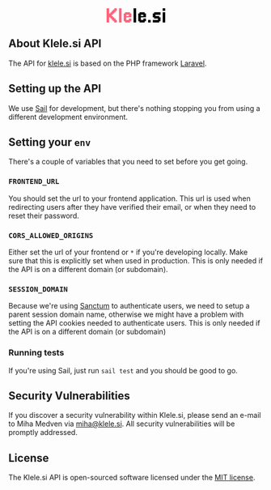 <div align="center" style="margin-top: 2rem">
<a href="https://klele.si" target="_blank">
<svg width="116" height="28" viewBox="0 0 116 28" fill="none" xmlns="http://www.w3.org/2000/svg"><path d="M17.7481 28H15.2096V25.4538H12.6738V22.9076H10.1406V20.3614H7.60479V17.8206H5.06897V28H0V0H5.06897V10.1821H7.60479V7.63587H10.1406V5.08968H12.6738V2.54619H15.2096V0H20.2786V5.08968H17.7481V7.63587H15.2096V10.1821H12.6738V12.7256H10.1406V15.2717H12.6738V17.8206H15.2096V20.3641H17.7481V22.9103H20.2812V28H17.7481Z" fill="#FF637B"></path><path d="M27.0847 28H24.5488V0H29.6205V28H27.0847Z" fill="#FF637B"></path><path d="M44.0181 28.0001H36.416V25.4539H33.8828V10.1822H36.4186V7.63867H46.5566V10.1822H49.0924V17.8207H38.9491V22.9077H44.0181V20.3642H49.0897V25.4539H46.5539V28.0001H44.0181ZM41.4849 15.2718H44.0181V12.7284H38.9491V15.2718H41.4849Z" fill="#FF637B"></path><path d="M55.8796 28H53.3438V0H58.4127V28H55.8796Z" fill="black"></path><path d="M72.8127 28.0001H65.2079V25.4539H62.6748V10.1822H65.2079V7.63867H75.3486V10.1822H77.8817V17.8207H67.7438V22.9077H72.8127V20.3642H77.8817V25.4539H75.3486V28.0001H72.8127ZM70.2769 15.2718H72.8127V12.7284H67.7438V15.2718H70.2769Z" fill="black"></path><path d="M84.6718 28.0001H82.1387V22.9077H87.2076V28.0001H84.6718Z" fill="black"></path><path d="M101.607 28.0001H91.4668V22.9077H101.607V20.3642H94.0026V17.8207H91.4668V10.1822H94.0026V7.63867H106.676V12.7284H96.5385V15.2718H104.143V17.8207H106.679V25.4539H104.143V28.0001H101.607Z" fill="black"></path><path d="M113.48 5.09238H110.944V0H116.013V5.09238H113.48ZM113.48 28H110.944V7.63857H116.013V28H113.48Z" fill="black"></path></svg>
</a>
</div>

## About Klele.si API

The API for [klele.si](https://klele.si) is based on the PHP framework [Laravel](https://laravel.com/).

## Setting up the API

We use [Sail](https://laravel.com/docs/8.x/sail) for development, but there's nothing stopping you from using a
different development environment.

## Setting your `env`

There's a couple of variables that you need to set before you get going.

### `FRONTEND_URL`

You should set the url to your frontend application. This url is used when redirecting users after they have verified
their email, or when they need to reset their password.

### `CORS_ALLOWED_ORIGINS`

Either set the url of your frontend or `*` if you're developing locally. Make sure that this is explicitly set when used
in production. This is only needed if the API is on a different domain (or subdomain).

### `SESSION_DOMAIN`

Because we're using [Sanctum](https://laravel.com/docs/8.x/sanctum#introduction) to authenticate users, we need to setup
a parent session domain name, otherwise we might have a problem with setting the API cookies needed to authenticate
users. This is only needed if the API is on a different domain (or subdomain)

### Running tests

If you're using Sail, just run `sail test` and you should be good to go.

## Security Vulnerabilities

If you discover a security vulnerability within Klele.si, please send an e-mail to Miha Medven
via [miha@klele.si](mailto:miha@klele.si). All security vulnerabilities will be promptly addressed.

## License

The Klele.si API is open-sourced software licensed under the [MIT license](https://opensource.org/licenses/MIT).
